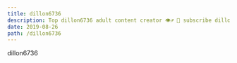 ```yaml
---
title: dillon6736
description: Top dillon6736 adult content creator 👁♐️ 👑 subscribe dillon6736 to my porn site below IG dillon6736
date: 2019-08-26
path: /dillon6736
---
```


dillon6736